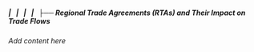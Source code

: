 ##### |   |   |   |   ├── Regional Trade Agreements (RTAs) and Their Impact on Trade Flows

*Add content here*